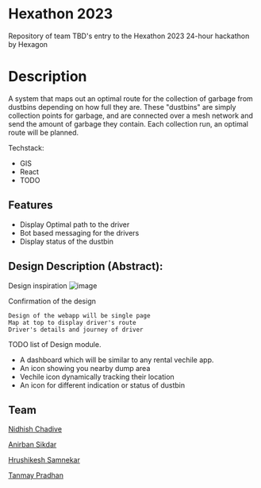# Hexathon 2023
Repository of team TBD's entry to the Hexathon 2023 24-hour hackathon by Hexagon

# Description
A system that maps out an optimal route for the collection of garbage from dustbins depending on how full they are. These "dustbins" are simply collection points for garbage, and are connected over a mesh network and send the amount of garbage they contain. Each collection run, an optimal route will be planned. 

Techstack:
- GIS
- React
- TODO

## Features
- Display Optimal path to the driver
- Bot based messaging for the drivers
- Display status of the dustbin 


## Design Description (Abstract):
Design inspiration
![image](https://user-images.githubusercontent.com/78547592/235123743-9ffe3f11-41b4-4e8e-b3bb-1a737be4b2f0.png)

Confirmation of the design
```
Design of the webapp will be single page
Map at top to display driver's route
Driver's details and journey of driver
```
TODO list of Design module.
- A dashboard which will be similar to any rental vechile app.
- An icon showing you nearby dump area
- Vechile icon dynamically tracking their location
- An icon for different indication or status of dustbin

## Team
[Nidhish Chadive](https://github.com/ru2saig)

[Anirban Sikdar](https://github.com/anirban-1009)

[Hrushikesh Samnekar](https://github.com/hrushikesh-sam)

[Tanmay Pradhan](https://github.com/tanmaypradhan4112)
